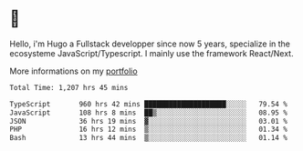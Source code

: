 # 👋 

Hello, i'm Hugo a Fullstack developper since now 5 years, specialize in the ecosysteme JavaScript/Typescript. I mainly use the framework React/Next.

More informations on my [portfolio](https://hcampos.fr)

<!--START_SECTION:waka-->

```txt
Total Time: 1,207 hrs 45 mins

TypeScript       960 hrs 42 mins ████████████████████░░░░░   79.54 %
JavaScript       108 hrs 8 mins  ██▒░░░░░░░░░░░░░░░░░░░░░░   08.95 %
JSON             36 hrs 19 mins  ▓░░░░░░░░░░░░░░░░░░░░░░░░   03.01 %
PHP              16 hrs 12 mins  ▒░░░░░░░░░░░░░░░░░░░░░░░░   01.34 %
Bash             13 hrs 44 mins  ▒░░░░░░░░░░░░░░░░░░░░░░░░   01.14 %
```

<!--END_SECTION:waka-->
